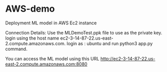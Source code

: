 # AWS-demo
Deployment ML model in AWS Ec2 instance

Connection Details:
Use the MLDemoTest.ppk file to use as the private key.
login using the host name ec2-3-14-87-22.us-east-2.compute.amazonaws.com.
login as : ubuntu and run python3 app.py command.

You can access the ML model using this URL
http://ec2-3-14-87-22.us-east-2.compute.amazonaws.com:8080
